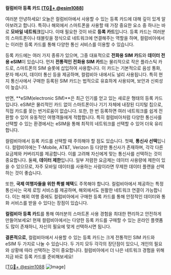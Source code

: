 **컬럼비아 등록 카드 [[TG💪+ @esim1088](https://t.me/s/esim1088)]**

여러분 안녕하세요! 오늘은 컬럼비아에서 사용할 수 있는 등록 카드에 대해 깊이 있게 알아보려고 합니다. 특히나 해외에서 스마트폰을 사용할 때 가장 중요한 요소 중 하나는 바로 **모바일 네트워크**입니다. 이때 필요한 것이 바로 **등록 카드**입니다. 등록 카드는 여러분의 스마트폰이나 태블릿을 정식으로 네트워크에 연결해주는 역할을 하며, 컬럼비아에서는 이러한 등록 카드를 통해 다양한 통신 서비스를 이용할 수 있습니다.

등록 카드에는 여러 가지 종류가 있으며, 그중 대표적으로 **전화용 SIM 카드**와 **데이터 전용 eSIM**이 있습니다. 먼저 **전통적인 전화용 SIM 카드**는 물리적으로 작은 플라스틱 카드로, 스마트폰의 SIM 슬롯에 삽입하여 사용합니다. 이 카드는 기본적으로 음성 통화, 문자 메시지, 데이터 통신 등을 제공하며, 컬럼비아 내에서도 널리 사용됩니다. 특히 현지 통신사에서 구매한 등록된 SIM 카드는 법적으로 유효하게 사용되며, 보안과 신뢰성이 높습니다.

반면, **eSIM(electronic SIM)**은 최근 인기를 얻고 있는 새로운 형태의 등록 카드입니다. eSIM은 물리적인 카드 없이 스마트폰이나 기기 자체에 내장된 디지털 칩으로, 직접 카드를 꽂는 번거로움이 없습니다. 또한, 한 번 등록하면 여러 네트워크를 쉽게 전환할 수 있어 유동적인 여행객들에게 적합합니다. 특히 컬럼비아처럼 다양한 통신사를 선택할 수 있는 환경에서는 eSIM을 통해 최적의 네트워크를 선택할 수 있어 더욱 유리합니다.

컬럼비아에서 등록 카드를 선택할 때 주의해야 할 점도 있습니다. 첫째, **통신사 선택**입니다. 컬럼비아에는 T-Mobile, AT&T, Verizon 등 다양한 통신사가 존재하며, 각각 다른 요금제와 커버리지를 제공합니다. 이를 고려해 자신에게 맞는 통신사를 선택하는 것이 중요합니다. 둘째, **데이터 제한**입니다. 일부 저렴한 요금제는 데이터 사용량에 제한이 있을 수 있으므로, 자주 모바일 데이터를 사용하는 사람이라면 무제한 데이터 플랜을 선택하는 것이 좋습니다.

또한, **국제 여행자들을 위한 특별 혜택**도 주목해야 합니다. 컬럼비아에서 제공하는 특정 통신사는 국제 로밍 서비스를 제공하며, 해외에서도 원활한 네트워크 연결이 가능합니다. 이는 해외 여행 중에도 컬럼비아에서 구매한 등록 카드를 통해 안정적인 데이터와 통화 서비스를 받을 수 있다는 장점이 있습니다.

**컬럼비아 등록 카드**를 통해 여러분의 스마트폰 사용 경험을 최대한 편리하고 안전하게 만들어보세요! 현재 컬럼비아에서는 다양한 등록 카드를 구매할 수 있는 온라인 플랫폼도 많이 존재하니, 자신의 필요에 맞게 선택하시면 됩니다.

**결론적으로**, 컬럼비아에서 사용할 수 있는 등록 카드는 크게 전통적인 SIM 카드와 eSIM 두 가지로 나눌 수 있습니다. 두 가지 모두 각각의 장단점이 있으니, 개인의 필요와 상황에 따라 선택하는 것이 중요합니다. 컬럼비아에서 더 나은 네트워크 경험을 위해 지금 바로 등록 카드를 준비해보세요!

[[TG💪+ @esim1088](https://t.me/s/esim1088) ![Image](https://i.postimg.cc/Y0z9fWf4/image.png)]